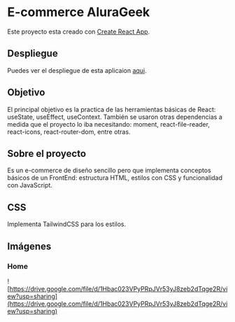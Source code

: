 # E-commerce AluraGeek

Este proyecto esta creado con  [Create React App](https://github.com/facebook/create-react-app).

## Despliegue

Puedes ver el despliegue de esta aplicaion [aqui](alura-geek-ecommerce-i029z1zjk-jdario9912.vercel.app).

## Objetivo

El principal objetivo es la practica de las herramientas básicas de React: useState, useEffect, useContext.
También se usaron otras dependencias a medida que el proyecto lo iba necesitando: moment, react-file-reader, react-icons, react-router-dom, entre otras.

## Sobre el proyecto

Es un e-commerce de diseño sencillo pero que implementa conceptos básicos de un FrontEnd: estructura HTML, estilos con CSS y funcionalidad con JavaScript.

## CSS

Implementa TailwindCSS para los estilos.

## Imágenes
### Home
![https://drive.google.com/file/d/1Hbac023VPyPRpJVr53yJ8zeb2dTqge2R/view?usp=sharing](https://drive.google.com/file/d/1Hbac023VPyPRpJVr53yJ8zeb2dTqge2R/view?usp=sharing)
